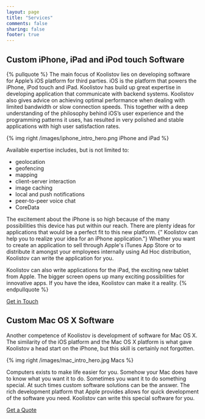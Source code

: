 ```yaml
---
layout: page
title: "Services"
comments: false
sharing: false
footer: true
---
```


## Custom iPhone, iPad and iPod touch Software

{% pullquote %}
The main focus of Koolistov lies on developing software for Apple’s iOS platform for third parties. iOS is the platform that powers the iPhone, iPod touch and iPad. Koolistov has build up great expertise in developing application that communicate with backend systems. Koolistov also gives advice on achieving optimal performance when dealing with limited bandwidth or slow connection speeds. This together with a deep understanding of the philosophy behind iOS’s user experience and the programming patterns it uses, has resulted in very polished and stable applications with high user satisfaction rates. 

{% img right /images/iphone_intro_hero.png iPhone and iPad %}

Available expertise includes, but is not limited to:

* geolocation
* geofencing
* mapping
* client-server interaction
* image caching
* local and push notifications
* peer-to-peer voice chat
* CoreData

The excitement about the iPhone is so high because of the many possibilities this device has put within our reach. There are plenty ideas for applications that would be a perfect fit to this new platform. {" Koolistov can help you to realize your idea for an iPhone application."} Whether you want to create an application to sell through Apple's iTunes App Store or to distribute it amongst your employees internally using Ad Hoc distribution, Koolistov can write the application for you.

Koolistov can also write applications for the iPad, the exciting new tablet from Apple. The bigger screen opens up many exciting possibilities for innovative apps. If you have the idea, Koolistov can make it a reality.
{% endpullquote %}

<a class="button" href="/contact/">Get in Touch</a> 


## Custom Mac OS X Software

Another competence of Koolistov is development of software for Mac OS X. The similarity of the iOS platform and the Mac OS X platform is what gave Koolistov a head start on the iPhone, but this skill is certainly not forgotten.

{% img right /images/mac_intro_hero.jpg Macs %}

Computers exists to make life easier for you. Somehow your Mac does have to know what you want it to do. Sometimes you want it to do something special. At such times custom software solutions can be the answer. The rich development platform that Apple provides allows for quick development of the software you need. Koolistov can write this special software for you.

<a class="button" href="/contact/">Get a Quote</a> 

